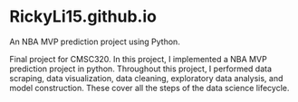 # RickyLi15.github.io
An NBA MVP prediction project using Python.


Final project for CMSC320. In this project, I implemented a NBA MVP prediction project in python. Throughout this project, I performed data scraping, data visualization, data cleaning, exploratory data analysis, and model construction. These cover all the steps of the data science lifecycle.

